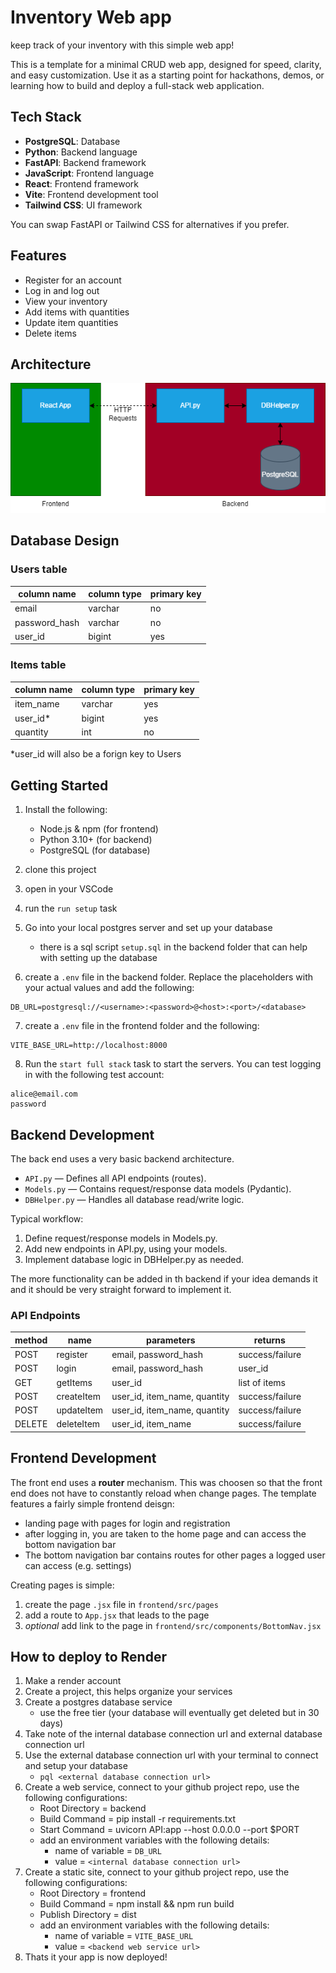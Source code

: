 # Inventory Web app

keep track of your inventory with this simple web app!

This is a template for a minimal CRUD web app, designed for speed, clarity, and easy customization. Use it as a starting point for hackathons, demos, or learning how to build and deploy a full-stack web application.

## Tech Stack

- **PostgreSQL**: Database
- **Python**: Backend language
- **FastAPI**: Backend framework
- **JavaScript**: Frontend language
- **React**: Frontend framework
- **Vite**: Frontend development tool
- **Tailwind CSS**: UI framework

You can swap FastAPI or Tailwind CSS for alternatives if you prefer.

## Features

- Register for an account
- Log in and log out
- View your inventory
- Add items with quantities
- Update item quantities
- Delete items

## Architecture

![image](resources/architecture.png)

## Database Design

### Users table

| column name   | column type | primary key |
| ------------- | ----------- | ----------- |
| email         | varchar     | no          |
| password_hash | varchar     | no          |
| user_id       | bigint      | yes         |

### Items table

| column name | column type | primary key |
| ----------- | ----------- | ----------- |
| item_name   | varchar     | yes         |
| user_id\*   | bigint      | yes         |
| quantity    | int         | no          |

\*user_id will also be a forign key to Users

## Getting Started

1. Install the following:

   - Node.js & npm (for frontend)
   - Python 3.10+ (for backend)
   - PostgreSQL (for database)

2. clone this project
3. open in your VSCode
4. run the `run setup` task
5. Go into your local postgres server and set up your database

   - there is a sql script `setup.sql` in the backend folder that can help with setting up the database

6. create a `.env` file in the backend folder. Replace the placeholders with your actual values and add the following:

```
DB_URL=postgresql://<username>:<password>@<host>:<port>/<database>
```

7. create a `.env` file in the frontend folder and the following:

```
VITE_BASE_URL=http://localhost:8000
```

8. Run the `start full stack` task to start the servers. You can test logging in with the following test account:

```
alice@email.com
password
```

## Backend Development

The back end uses a very basic backend architecture.

- `API.py` — Defines all API endpoints (routes).
- `Models.py` — Contains request/response data models (Pydantic).
- `DBHelper.py` — Handles all database read/write logic.

Typical workflow:

1. Define request/response models in Models.py.
2. Add new endpoints in API.py, using your models.
3. Implement database logic in DBHelper.py as needed.

The more functionality can be added in th backend if your idea demands it and it should be very straight forward to implement it.

### API Endpoints

| method | name       | parameters                   | returns         |
| ------ | ---------- | ---------------------------- | --------------- |
| POST   | register   | email, password_hash         | success/failure |
| POST   | login      | email, password_hash         | user_id         |
| GET    | getItems   | user_id                      | list of items   |
| POST   | createItem | user_id, item_name, quantity | success/failure |
| POST   | updateItem | user_id, item_name, quantity | success/failure |
| DELETE | deleteItem | user_id, item_name           | success/failure |

## Frontend Development

The front end uses a **router** mechanism. This was choosen so that the front end does not have to constantly reload when change pages.
The template features a fairly simple frontend deisgn:

- landing page with pages for login and registration
- after logging in, you are taken to the home page and can access the bottom navigation bar
- The bottom navigation bar contains routes for other pages a logged user can access (e.g. settings)

Creating pages is simple:

1. create the page `.jsx` file in `frontend/src/pages`
2. add a route to `App.jsx` that leads to the page
3. _optional_ add link to the page in `frontend/src/components/BottomNav.jsx`

## How to deploy to Render

1. Make a render account
2. Create a project, this helps organize your services
3. Create a postgres database service
   - use the free tier (your database will eventually get deleted but in 30 days)
4. Take note of the internal database connection url and external database connection url
5. Use the external database connection url with your terminal to connect and setup your database
   - `pql <external database connection url>`
6. Create a web service, connect to your github project repo, use the following configurations:
   - Root Directory = backend
   - Build Command = pip install -r requirements.txt
   - Start Command = uvicorn API:app --host 0.0.0.0 --port $PORT
   - add an environment variables with the following details:
     - name of variable = `DB_URL`
     - value = `<internal database connection url>`
7. Create a static site, connect to your github project repo, use the following configurations:
   - Root Directory = frontend
   - Build Command = npm install && npm run build
   - Publish Directory = dist
   - add an environment variables with the following details:
     - name of variable = `VITE_BASE_URL`
     - value = `<backend web service url>`
8. Thats it your app is now deployed!

